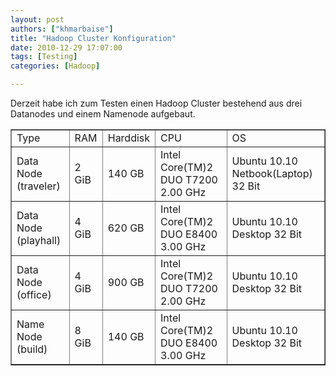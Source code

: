 ```yaml
---
layout: post
authors: ["khmarbaise"]
title: "Hadoop Cluster Konfiguration"
date: 2010-12-29 17:07:00
tags: [Testing]
categories: [Hadoop]

---
```

Derzeit habe ich zum Testen einen Hadoop Cluster bestehend aus drei Datanodes und einem Namenode aufgebaut.
<table border="1">
<tr>
  <td>Type</td>
  <td>RAM</td>
  <td>Harddisk</td>
  <td>CPU</td>
  <td>OS</td>
</tr>
<tr>
  <td>Data Node (traveler)</td>
  <td>2 GiB</td>
  <td>140 GB</td>
  <td>Intel Core(TM)2 DUO T7200 2.00 GHz</td>
  <td>Ubuntu 10.10 Netbook(Laptop) 32 Bit</td>
</tr>
<tr>
  <td>Data Node (playhall)</td>
  <td>4 GiB</td>
  <td>620 GB</td>
  <td>Intel Core(TM)2 DUO E8400 3.00 GHz</td>
  <td>Ubuntu 10.10 Desktop 32 Bit</td>
</tr>
<tr>
  <td>Data Node (office)</td>
  <td>4 GiB</td>
  <td>900 GB</td>
  <td>Intel Core(TM)2 DUO T7200 2.00 GHz</td>
  <td>Ubuntu 10.10 Desktop 32 Bit</td>
</tr>
<tr>
  <td>Name Node (build)</td>
  <td>8 GiB</td>
  <td>140 GB</td>
  <td>Intel Core(TM)2 DUO E8400 3.00 GHz</td>
  <td>Ubuntu 10.10 Desktop 32 Bit</td>
</tr>
</table>
